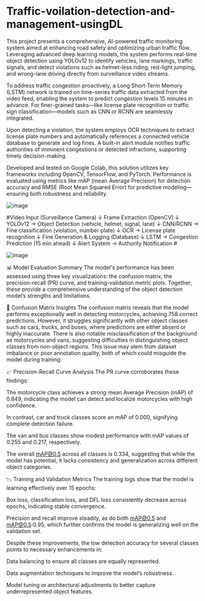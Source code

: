 # Traffic-voilation-detection-and-management-usingDL
This project presents a comprehensive, AI-powered traffic monitoring system aimed at enhancing road safety and optimizing urban traffic flow. Leveraging advanced deep learning models, the system performs real-time object detection using YOLOv12 to identify vehicles, lane markings, traffic signals, and detect violations such as helmet-less riding, red-light jumping, and wrong-lane driving directly from surveillance video streams.

To address traffic congestion proactively, a Long Short-Term Memory (LSTM) network is trained on time-series traffic data extracted from the video feed, enabling the system to predict congestion levels 15 minutes in advance. For finer-grained tasks—like license plate recognition or traffic sign classification—models such as CNN or RCNN are seamlessly integrated.

Upon detecting a violation, the system employs OCR techniques to extract license plate numbers and automatically references a connected vehicle database to generate and log fines. A built-in alert module notifies traffic authorities of imminent congestions or detected infractions, supporting timely decision-making.

Developed and tested on Google Colab, this solution utilizes key frameworks including OpenCV, TensorFlow, and PyTorch. Performance is evaluated using metrics like mAP (mean Average Precision) for detection accuracy and RMSE (Root Mean Squared Error) for predictive modeling—ensuring both robustness and reliability.

![image](https://github.com/user-attachments/assets/3d54c4c0-cb56-473a-8879-6d1fca1fb7c2)

#Video Input (Surveillance Camera)
        ↓
  Frame Extraction (OpenCV)
        ↓
  YOLOv12 → Object Detection (vehicle, helmet, signal, lane)
        ↓
  CNN/RCNN → Fine classification (violation, number plate)
        ↓
  OCR → License plate recognition
        ↓
  Fine Generation & Logging (Database)
        ↓
  LSTM → Congestion Prediction (15 min ahead)
        ↓
  Alert System → Authority Notification #

![image](https://github.com/user-attachments/assets/160a1382-1e70-4146-929f-af4dc046af43)

📊 Model Evaluation Summary
The model's performance has been assessed using three key visualizations: the confusion matrix, the precision-recall (PR) curve, and training-validation metric plots. Together, these provide a comprehensive understanding of the object detection model’s strengths and limitations.

🔄 Confusion Matrix Insights
The confusion matrix reveals that the model performs exceptionally well in detecting motorcycles, achieving 758 correct predictions. However, it struggles significantly with other object classes such as cars, trucks, and buses, where predictions are either absent or highly inaccurate. There is also notable misclassification of the background as motorcycles and vans, suggesting difficulties in distinguishing object classes from non-object regions. This issue may stem from dataset imbalance or poor annotation quality, both of which could misguide the model during training.

📈 Precision-Recall Curve Analysis
The PR curve corroborates these findings:

The motorcycle class achieves a strong mean Average Precision (mAP) of 0.849, indicating the model can detect and localize motorcycles with high confidence.

In contrast, car and truck classes score an mAP of 0.000, signifying complete detection failure.

The van and bus classes show modest performance with mAP values of 0.255 and 0.217, respectively.

The overall mAP@0.5 across all classes is 0.334, suggesting that while the model has potential, it lacks consistency and generalization across different object categories.

📉 Training and Validation Metrics
The training logs show that the model is learning effectively over 15 epochs:

Box loss, classification loss, and DFL loss consistently decrease across epochs, indicating stable convergence.

Precision and recall improve steadily, as do both mAP@0.5 and mAP@0.5:0.95, which further confirms the model is generalizing well on the validation set.

Despite these improvements, the low detection accuracy for several classes points to necessary enhancements in:

Data balancing to ensure all classes are equally represented.

Data augmentation techniques to improve the model’s robustness.

Model tuning or architectural adjustments to better capture underrepresented object features.
